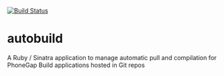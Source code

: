 [![Build Status](https://secure.travis-ci.org/coldfumonkeh/autobuild.png?branch=master)](http://travis-ci.org/coldfumonkeh/autobuild)

autobuild
=========

A Ruby / Sinatra application to manage automatic pull and compilation for PhoneGap Build applications hosted in Git repos